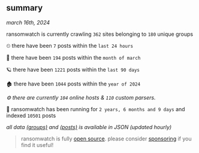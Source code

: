 
## summary
_march 16th, 2024_

ransomwatch is currently crawling `362` sites belonging to `180` unique groups

⏲ there have been `7` posts within the `last 24 hours`

🦈 there have been `194` posts within the `month of march`

🪐 there have been `1221` posts within the `last 90 days`

🏚 there have been `1044` posts within the `year of 2024`

_⚙️ there are currently `104` online hosts & `110` custom parsers._

🦕 ransomwatch has been running for `2 years, 6 months and 9 days` and indexed `10501` posts

_all data  [(groups)](http://ransomwhat.telemetry.ltd/groups) and [(posts)](http://ransomwhat.telemetry.ltd/posts) is available in JSON (updated hourly)_

> ransomwatch is fully [open source](https://github.com/joshhighet/ransomwatch#ransomwatch--). please consider [sponsoring](https://github.com/sponsors/joshhighet) if you find it useful!
